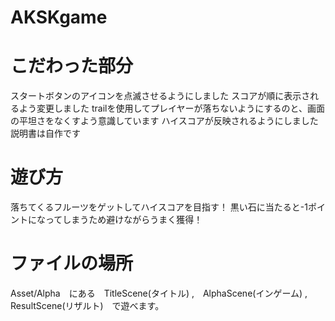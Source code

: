 # AKSKgame

# こだわった部分
スタートボタンのアイコンを点滅させるようにしました
スコアが順に表示されるよう変更しました
trailを使用してプレイヤーが落ちないようにするのと、画面の平坦さをなくすよう意識しています
ハイスコアが反映されるようにしました
説明書は自作です

# 遊び方
落ちてくるフルーツをゲットしてハイスコアを目指す！
黒い石に当たると-1ポイントになってしまうため避けながらうまく獲得！

# ファイルの場所
Asset/Alpha　にある　TitleScene(タイトル) ,　AlphaScene(インゲーム) ,　ResultScene(リザルト)　で遊べます。
